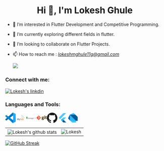 <!---
runtime-error2905/runtime-error2905 is a ✨ special ✨ repository because its `README.md` (this file) appears on your GitHub profile.
You can click the Preview link to take a look at your changes.
--->

<h1 align="center">Hi 👋, I'm  Lokesh Ghule </h1>
<!-- <h2 align="center">"runtime_error_29"</h2> -->

- 👀 I’m interested in Flutter Development and Competitive Programming.

- 🌱 I’m currently exploring different fields in flutter.

- 💞 I’m looking to collaborate on Flutter Projects.

- 📫 How to reach me : *lokeshmghule11g@gmail.com*

    <img src="https://komarev.com/ghpvc/?username=lokeshghule" width=160px/>

<h3 align="left">Connect with me:</h3>
<p align="center">

<a href="https://www.linkedin.com/in/lokesh-ghule-112001/" target="blank"><img align="center" src="https://user-images.githubusercontent.com/54509629/135730249-efac72bc-a6e2-4d31-a693-864bbbc2afac.gif" alt="Lokesh's linkdin" height="50" width="50" /></a>

### Languages and Tools:
<div>
<img align="left" alt="Visual Studio Code" width="33px" src="https://raw.githubusercontent.com/github/explore/80688e429a7d4ef2fca1e82350fe8e3517d3494d/topics/visual-studio-code/visual-studio-code.png" />
<img align="left" alt="MySQL" width="33px" src="https://raw.githubusercontent.com/github/explore/80688e429a7d4ef2fca1e82350fe8e3517d3494d/topics/mysql/mysql.png" />
<img align="left" alt="MongoDB" width="33px" src="https://raw.githubusercontent.com/github/explore/80688e429a7d4ef2fca1e82350fe8e3517d3494d/topics/mongodb/mongodb.png" />
<img align="left" alt="Git" width="33px" src="https://raw.githubusercontent.com/github/explore/80688e429a7d4ef2fca1e82350fe8e3517d3494d/topics/git/git.png" />
<img align="left" alt="GitHub" width="33px" src="https://raw.githubusercontent.com/github/explore/78df643247d429f6cc873026c0622819ad797942/topics/github/github.png" />
<img align="left" alt="GitHub" width="33px" src="https://raw.githubusercontent.com/github/explore/cebd63002168a05a6a642f309227eefeccd92950/topics/flutter/flutter.png" />
<img align="left" alt="GitHub" width="33px" src="https://raw.githubusercontent.com/github/explore/80688e429a7d4ef2fca1e82350fe8e3517d3494d/topics/dart/dart.png" />
</div>

<br>
<br>
    
<table>
    <tr>
        <td> <img align="center" src="https://github-readme-stats.vercel.app/api?username=lokeshghule&show_icons=true&theme=radical" alt="Lokesh's github stats" /> </td>
        <td> <img align="left" src="https://github-readme-stats.vercel.app/api/top-langs/?username=lokeshghule&layout=compact&theme=radical" alt="Lokesh" /> </td>
    </tr>
</table>


[![GitHub Streak](https://github-readme-streak-stats.herokuapp.com/?user=lokeshghule)](https://git.io/streak-stats)



